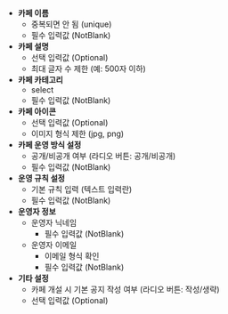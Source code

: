 - **카페 이름**
    - 중복되면 안 됨 (unique)
    - 필수 입력값 (NotBlank)
- **카페 설명**
    - 선택 입력값 (Optional)
    - 최대 글자 수 제한 (예: 500자 이하)
- **카페 카테고리**
    - select 
    - 필수 입력값 (NotBlank)
- **카페 아이콘**
    - 선택 입력값 (Optional)
    - 이미지 형식 제한 (jpg, png)
- **카페 운영 방식 설정**
    - 공개/비공개 여부 (라디오 버튼: 공개/비공개)
    - 필수 입력값 (NotBlank)
- **운영 규칙 설정**
    - 기본 규칙 입력 (텍스트 입력란)
    - 필수 입력값 (NotBlank)
- **운영자 정보**
    - 운영자 닉네임
        - 필수 입력값 (NotBlank)
    - 운영자 이메일
        - 이메일 형식 확인
        - 필수 입력값 (NotBlank)
- **기타 설정**
    - 카페 개설 시 기본 공지 작성 여부 (라디오 버튼: 작성/생략)
    - 선택 입력값 (Optional)